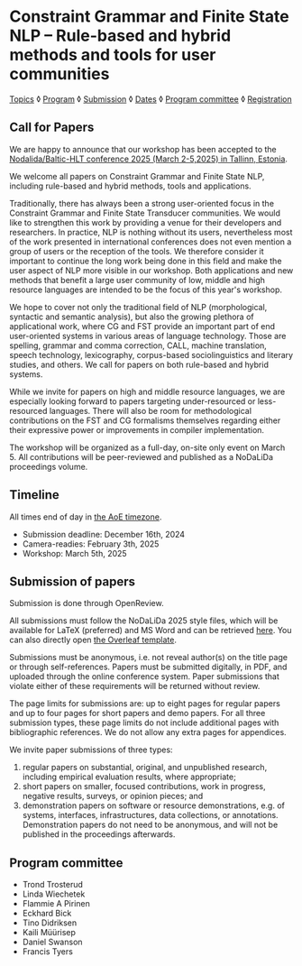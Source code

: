 
Constraint Grammar and Finite State NLP – Rule-based and hybrid methods and tools for user communities
=========

[Topics](topics.md) ◊ [Program](program.md) ◊ [Submission](submission.md) ◊ [Dates](dates.md) ◊ [Program committee](programcommittee.md) ◊ [Registration](registration.md)

## Call for Papers


We are happy to announce that our workshop has been accepted to the [Nodalida/Baltic-HLT conference 2025 (March 2-5,2025) in Tallinn, Estonia](https://www.nodalida-bhlt2025.eu).

We welcome all papers on Constraint Grammar and Finite State NLP, including rule-based and hybrid methods, tools and applications.

Traditionally, there has always been a strong user-oriented focus in the Constraint Grammar and Finite State Transducer communities. We would like to strengthen this work by providing a venue for their developers and researchers. In practice, NLP is nothing without its users, nevertheless most of the work presented in international conferences does not even mention a group of users or the reception of the tools. We therefore consider it important to continue the long work being done in this field and make the user aspect of NLP more visible in our workshop. Both applications and new methods that benefit a large user community of low, middle and high resource languages are intended to be the focus of this year's workshop.

We hope to cover not only the traditional field of NLP (morphological, syntactic and semantic analysis), but also the growing plethora of applicational work, where CG and FST provide an important part of end user-oriented systems in various areas of language technology. Those are spelling, grammar and comma correction, CALL, machine translation, speech technology, lexicography, corpus-based sociolinguistics and literary studies, and others. We call for papers on both rule-based and hybrid systems.

While we invite for papers on high and middle resource languages, we are especially looking forward to papers targeting under-resourced or less-resourced languages. There will also be room for methodological contributions on the FST and CG formalisms themselves regarding either their expressive power or improvements in compiler implementation.

The workshop will be organized as a full-day, on-site only event on March 5. All contributions will be peer-reviewed and published as a NoDaLiDa proceedings volume.

## Timeline

All times end of day in [the AoE timezone](https://www.timeanddate.com/time/zones/aoe).

* Submission deadline: December 16th, 2024
* Camera-readies: February 3th, 2025
* Workshop: March 5th, 2025


## Submission of papers

Submission is done through OpenReview.

All submissions must follow the NoDaLiDa 2025 style files, which will be available for LaTeX (preferred) and MS Word and can be retrieved [here](https://drive.google.com/file/d/1VuzuZ-KwJ5zOV7RPsbuje7hRMSN1EfwC/view).
You can also directly open [the Overleaf template](https://www.overleaf.com/latex/templates/instructions-for-nodalida-baltic-hlt-2025-submissions/vntbxsmmzyqj).

Submissions must be anonymous, i.e. not reveal author(s) on the title page or through self-references. Papers must be submitted digitally, in PDF, and uploaded through the online conference system. Paper submissions that violate either of these requirements will be returned without review.

The page limits for submissions are: up to eight pages for regular papers and up to four pages for short papers and demo papers. For all three submission types, these page limits do not include additional pages with bibliographic references. We do not allow any extra pages for appendices.


We invite paper submissions of three types:

1. regular papers on substantial, original, and unpublished research, including empirical evaluation results, where appropriate;
2. short papers on smaller, focused contributions, work in progress, negative results, surveys, or opinion pieces; and
3. demonstration papers on software or resource demonstrations, e.g. of systems, interfaces, infrastructures, data collections, or annotations. Demonstration papers do not need to be anonymous, and will not be published in the proceedings afterwards.

## Program committee

- Trond Trosterud
- Linda Wiechetek
- Flammie A Pirinen
- Eckhard Bick
- Tino Didriksen
- Kaili Müürisep
- Daniel Swanson
- Francis Tyers
